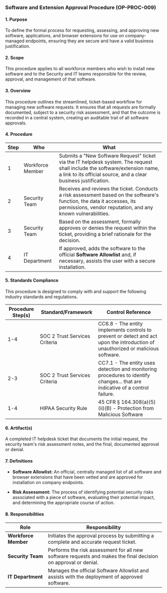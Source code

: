 ### **Software and Extension Approval Procedure (OP-PROC-009)**

#### **1. Purpose**

To define the formal process for requesting, assessing, and approving new software, applications, and browser extensions for use on company-managed endpoints, ensuring they are secure and have a valid business justification.

#### **2. Scope**

This procedure applies to all workforce members who wish to install new software and to the Security and IT teams responsible for the review, approval, and management of that software.

#### **3. Overview**

This procedure outlines the streamlined, ticket-based workflow for managing new software requests. It ensures that all requests are formally documented, subject to a security risk assessment, and that the outcome is recorded in a central system, creating an auditable trail of all software approvals.

#### **4. Procedure**

| **Step** | **Who**          | **What**                                                                                                                                                                                     |
| -------- | ---------------- | -------------------------------------------------------------------------------------------------------------------------------------------------------------------------------------------- |
| 1        | Workforce Member | Submits a "New Software Request" ticket via the IT helpdesk system. The request shall include the software/extension name, a link to its official source, and a clear business justification. |
| 2        | Security Team    | Receives and reviews the ticket. Conducts a risk assessment based on the software's function, the data it accesses, its permissions, vendor reputation, and any known vulnerabilities.       |
| 3        | Security Team    | Based on the assessment, formally approves or denies the request within the ticket, providing a brief rationale for the decision.                                                            |
| 4        | IT Department    | If approved, adds the software to the official **Software Allowlist** and, if necessary, assists the user with a secure installation.                                                        |

#### **5. Standards Compliance**

This procedure is designed to comply with and support the following industry standards and regulations.

| **Procedure Step(s)** | **Standard/Framework**        | **Control Reference**                                                                                                            |
| --------------------- | ----------------------------- | -------------------------------------------------------------------------------------------------------------------------------- |
| 1-4                   | SOC 2 Trust Services Criteria | CC6.8 - The entity implements controls to prevent or detect and act upon the introduction of unauthorized or malicious software. |
| 2-3                   | SOC 2 Trust Services Criteria | CC7.1 - The entity uses detection and monitoring procedures to identify changes... that are indicative of a control failure.     |
| 1-4                   | HIPAA Security Rule           | 45 CFR § 164.308(a)(5)(ii)(B) - Protection from Malicious Software                                                               |

#### **6. Artifact(s)**

A completed IT helpdesk ticket that documents the initial request, the security team's risk assessment notes, and the final, documented approval or denial.

#### **7. Definitions**

- **Software Allowlist:** An official, centrally managed list of all software and browser extensions that have been vetted and are approved for installation on company endpoints.
    
- **Risk Assessment:** The process of identifying potential security risks associated with a piece of software, evaluating their potential impact, and determining the appropriate course of action.
    

#### **8. Responsibilities**

| **Role**             | **Responsibility**                                                                                             |
| -------------------- | -------------------------------------------------------------------------------------------------------------- |
| **Workforce Member** | Initiates the approval process by submitting a complete and accurate request ticket.                           |
| **Security Team**    | Performs the risk assessment for all new software requests and makes the final decision on approval or denial. |
| **IT Department**    | Manages the official Software Allowlist and assists with the deployment of approved software.                  |